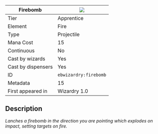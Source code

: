 | Firebomb |![](https://github.com/Electroblob77/Wizardry/blob/1.12.2/src/main/resources/assets/ebwizardry/textures/spells/ebwizardry:firebomb.png)|
|---|---|
| Tier | Apprentice |
| Element | Fire |
| Type | Projectile |
| Mana Cost | 15 |
| Continuous | No |
| Cast by wizards | Yes |
| Cast by dispensers | Yes |
| ID | `ebwizardry:firebomb` |
| Metadata | 15 |
| First appeared in | Wizardry 1.0 |
## Description
_Lanches a firebomb in the direction you are pointing which explodes on impact, setting targets on fire._